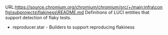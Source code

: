 URL:https://source.chromium.org/chromium/chromium/src/+/main:infra\config\subprojects\flakiness\README.md
Definitions of LUCI entities that support detection of flaky tests.

* reproducer.star - Builders to support reproducing flakiness